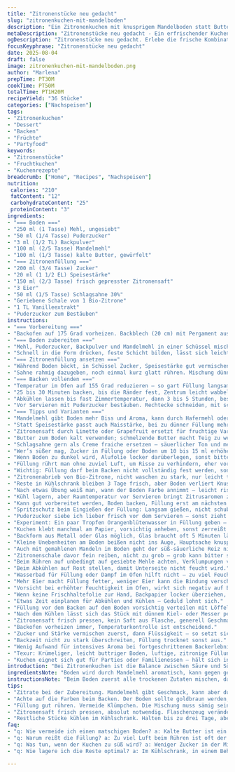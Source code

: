 ```yaml
---
title: "Zitronenstücke neu gedacht"
slug: "zitronenkuchen-mit-mandelboden"
description: "Ein Zitronenkuchen mit knusprigem Mandelboden statt Butterkruste und einer leichten Vanille-Note in der Füllung. Die Backzeit etwas variabel, mehr auf Farbe und Textur achten als Uhr. Eiskalte Creme sorgt für perfektes Backergebnis. Zitrusaromen und zarte Frische mit süßem Puderzucker-Topping. "
metaDescription: "Zitronenstücke neu gedacht - Ein erfrischender Kuchen mit knusprigem Mandelboden und leichter Vanille-Note. Perfekt für besondere Anlässe"
ogDescription: "Zitronenstücke neu gedacht. Erlebe die frische Kombination aus Mandelboden und zarter Zitronenfüllung. Unbedingt probieren!"
focusKeyphrase: "Zitronenstücke neu gedacht"
date: 2025-08-04
draft: false
image: zitronenkuchen-mit-mandelboden.png
author: "Marlena"
prepTime: PT30M
cookTime: PT50M
totalTime: PT1H20M
recipeYield: "36 Stücke"
categories: ["Nachspeisen"]
tags:
- "Zitronenkuchen"
- "Dessert"
- "Backen"
- "Früchte"
- "Partyfood"
keywords:
- "Zitronenstücke"
- "Fruchtkuchen"
- "Kuchenrezepte"
breadcrumb: ["Home", "Recipes", "Nachspeisen"]
nutrition: 
 calories: "210"
 fatContent: "12"
 carbohydrateContent: "25"
 proteinContent: "3"
ingredients:
- "=== Boden ==="
- "250 ml (1 Tasse) Mehl, ungesiebt"
- "50 ml (1/4 Tasse) Puderzucker"
- "3 ml (1/2 TL) Backpulver"
- "100 ml (2/5 Tasse) Mandelmehl"
- "100 ml (1/3 Tasse) kalte Butter, gewürfelt"
- "=== Zitronenfüllung ==="
- "200 ml (3/4 Tasse) Zucker"
- "20 ml (1 1/2 EL) Speisestärke"
- "150 ml (2/3 Tasse) frisch gepresster Zitronensaft"
- "3 Eier"
- "50 ml (1/5 Tasse) Schlagsahne 30%"
- "Geriebene Schale von 1 Bio-Zitrone"
- "1 TL Vanilleextrakt"
- "Puderzucker zum Bestäuben"
instructions:
- "=== Vorbereitung ==="
- "Backofen auf 175 Grad vorheizen. Backblech (20 cm) mit Pergament auslegen, Ränder lassen übrigstehen. Nicht einfetten – hilft bei knusprigem Boden."
- "=== Boden zubereiten ==="
- "Mehl, Puderzucker, Backpulver und Mandelmehl in einer Schüssel mischen. Kalte Butter hineinarbeiten, am besten mit Fingerspitzen oder Pastry Cutter, bis krümelig, fast sandig. Kein zu starkes Kneten, sonst wird’s zäh."
- "Schnell in die Form drücken, feste Schicht bilden, lässt sich leicht glatt streichen. Kurz anbacken – 25 bis 28 Minuten. Blick auf goldene Ränder richten – das ist der Punkt. Boden ist trocken aber nicht zu dunkel. Aus dem Ofen nehmen, Behutsam!"
- "=== Zitronenfüllung ansetzen ==="
- "Während Boden bäckt, in Schüssel Zucker, Speisestärke gut vermischen. Eier und Zitronensaft gründlich einrühren, bis keine Klümpchen mehr. Vanille und Zitronenschale dazu. Schluss mit dem Schneebesen, zu viel Luft lieber vermeiden."
- "Sahne rahmig dazugeben, noch einmal kurz glatt rühren. Mischung dünnflüssig, aber deutlich sämiger als Wasser."
- "=== Backen vollenden ==="
- "Temperatur im Ofen auf 155 Grad reduzieren – so gart Füllung langsam, keine Risse. Flüssigkeit vorsichtig auf heiße Kruste gießen, gleichmäßig verteilen."
- "25 bis 30 Minuten backen, bis die Ränder fest, Zentrum leicht wabbelig wirkt. Schütteln: Wenn Mitte minimal zittert, ist gutes Zeichen. Kein fester Kern wichtig."
- "Abkühlen lassen bis fast Zimmertemperatur, dann 3 bis 5 Stunden, besser über Nacht in Kühlschrank stellen. Stabilisiert Geschmack und Textur."
- "Vor Servieren mit Puderzucker bestäuben. Rechtecke schneiden, mit scharfem, warmem Messer, besser schneidet als du denkst."
- "=== Tipps und Varianten ==="
- "Mandelmehl gibt Boden mehr Biss und Aroma, kann durch Hafermehl oder gemahlene Haselnüsse ersetzt werden."
- "Statt Speisestärke passt auch Maisstärke, bei zu dünner Füllung mehr nehmen, bis Bindung stimmt."
- "Zitronensaft durch Limette oder Grapefruit ersetzt für fruchtige Variation."
- "Butter zum Boden kalt verwenden; schmelzende Butter macht Teig zu weich."
- "Schlagsahne gern als Creme fraiche ersetzen – säuerlicher Ton und mehr Bindung."
- "Wer’s süßer mag, Zucker in Füllung oder Boden um 10 bis 15 ml erhöhen."
- "Wenn Boden zu dunkel wird, Alufolie locker darüberlegen, sonst bitter."
- "Füllung rührt man ohne zuviel Luft, um Risse zu verhindern, eher vorsichtig mischen."
- "Wichtig: Füllung darf beim Backen nicht vollständig fest werden, sonst trocken."
- "Zitronenabrieb von Bio-Zitrone, nicht waschen zu stark, nur leicht trocknen, sonst bitter."
- "Reste in Kühlschrank bleiben 3 Tage frisch, aber Boden verliert Knusprigkeit – deshalb recht schnell genießen."
- "Nach etwas Übung weiß man, wann der Boden Farbe annimmt – leicht rissig, stumpf matt, dann herausnehmen."
- "Kühl lagern, aber Raumtemperatur vor Servieren bringt Zitrusaromen zur Geltung."
- "Kann gut vorbereitet werden, Boden backen, Füllung erst am nächsten Tag – frischer Geschmack bleibt."
- "Spritzschutz beim Eingießen der Füllung: Langsam gießen, nicht schubsen oder klatschen."
- "Puderzucker siebe ich lieber frisch vor dem Servieren – sonst zieht er Feuchtigkeit."
- "Experiment: Ein paar Tropfen Orangenblütenwasser in Füllung geben – subtile Blütennote."
- "Kuchen klebt manchmal am Papier, vorsichtig anheben, sonst zerreißt. Scharf schneiden, ohne viel Druck."
- "Backform aus Metall oder Glas möglich, Glas braucht oft 5 Minuten länger."
- "Kleine Unebenheiten am Boden beißen nicht ins Auge, Hauptsache knusprig."
- "Auch mit gemahlenen Mandeln im Boden geht der süß-säuerliche Reiz nicht verloren, eher intensiver."
- "Zitronenschale davor fein reiben, nicht zu grob – grob kann bitter sein."
- "Beim Rühren auf unbedingt auf gesiebte Mehle achten, Verklumpungen vermieden."
- "Beim Abkühlen auf Rost stellen, damit Unterseite nicht feucht wird."
- "Wasserbad für Füllung oder Dampf im Ofen hilft nicht – zu viel Feuchtigkeit macht Boden matschig."
- "Mehr Eier macht Füllung fetter, weniger Eier kann die Bindung verschlechtern."
- "Vorsicht bei erhöhter Feuchtigkeit im Ofen, wirkt sich negativ auf Boden aus."
- "Wenn keine Frischhaltefolie zur Hand, Backpapier locker überziehen, aber nicht luftdicht ummanteln."
- "Etwas Zeit einplanen für Abkühlen und Kühlen – Geduld lohnt sich."
- "Füllung vor dem Backen auf dem Boden vorsichtig verteilen mit Löffelrückseite oder Spatel."
- "Nach dem Kühlen lässt sich das Stück mit dünnem Kiel- oder Messer perfekt schneiden – sauber und ohne Verkleben."
- "Zitronensaft frisch pressen, kein Saft aus Flasche, generell Geschmack umfassend verändert."
- "Backofen vorheizen immer, Temperaturkontrolle ist entscheidend."
- "Zucker und Stärke vermischen zuerst, dann Flüssigkeit – so setzt sich nichts am Boden ab."
- "Backzeit nicht zu stark überschreiten, Füllung trocknet sonst aus."
- "Wenig Aufwand für intensives Aroma bei fortgeschrittenem Backerlebnis."
- "Texur: Krümeliger, leicht buttriger Boden, luftige, zitronige Füllung mit cremiger Note."
- "Kuchen eignet sich gut für Parties oder Familienessen – hält sich in Einzelportionen gut."
introduction: "Bei Zitronenkuchen ist die Balance zwischen Säure und Süße kein Zufall. Ich habe oft experimentiert. Mandelmehl im Boden verleiht nicht nur Biss, sondern auch Aroma, das Butter allein nicht schafft. Statt klassisch einfach Zucker im Boden kommt Puderzucker – feiner, und weniger Körnigkeit. Die Füllung mische ich bewusst mit Speisestärke statt Weizenmehl; bindet besser und ist transparenter. Vanille bringt unerwartete Tiefe, nicht süß, sondern würzig. Die Temperatur nehme ich runter in der zweiten Phase, sonst reißt Füllung. Wichtig: die Füllung darf nicht komplett fest sein, sie muss noch leicht wackeln, wenn man sie aus dem Ofen nimmt. Nach dem Abkühlen merkt man, ob die Textur stimmt. Puderzucker ist nicht nur Deko, er schützt die Oberfläche auch vor schneller Austrocknung. Kleine Details, große Wirkung. Zitronenstücke, wie ich sie mache, sind dagegen leicht, frisch und mit Biss. Gut für Vorrat, aber nicht unendlich. Richtig gelagert einige Tage haltbar. Ein Kuchen, der Aufmerksamkeit fordert, und es verdient."
ingredientsNote: "Boden wird durch Mandelmehl aromatisch, kann gegen gemahlene Haselnüsse oder Hafermehl ersetzt werden, wenn Allergien bestehen oder andere Nuancen gewünscht. Kalte Butter unbedingt verwenden, sonst matscht Teig, nicht kneten, nur krümelig zusammenfügen. Puderzucker macht Teig geschmeidiger als normaler Zucker. Füllung bindet mit Speisestärke besser als Mehl, gibt keine Mehlklumpen, sorgt für klare, glatte Textur. Schlagsahne kann durch Crème fraîche ersetzt werden – gibt etwas Säure und festigt auch. Zitronenschale frisch, nicht chemisch oder gewachst, da sonst bitter oder unangenehm. Vanilleextrakt nur einen Teelöffel – nicht übertreiben, sonst zu dominant. Wichtig: Zitronensaft frisch pressen, Flaschen-Zitronensaft hat nicht die gleiche Frische und verändert Geschmack. Trotz exakter Mengen beim Backen auf Krümeligkeit und Textur achten, je nach Mehltyp leicht anpassen. Puderzucker zum Bestäuben frisch sieben, sonst zieht er Feuchtigkeit und klebt. "
instructionsNote: "Beim Boden zuerst alle trockenen Zutaten mischen, dann Butter kalt und schnell einarbeiten, nicht zu lange kneten – sonst wird der Boden hart. Direkt in Form drücken, gleichmäßig. Backzeit nicht nur auf Uhr achten, man sieht an den Rändern, wann goldgelb, leicht knusprig. Füllung schnell, aber behutsam rühren, bis keine Klümpchen, nicht zu stark schlagen – zu viel Luft bringt Risse. Temperatur runterstellen vor dem Backen der Füllung, langsames Backen schont Textur. Füllung ist fertig, wenn Rand fest, Mitte aber noch leicht wabbelig, nicht komplett fest. Nach dem Backen erst Raumtemperatur, dann Kälte, so festigt sich ohne Trocknung. Beim Schneiden scharfes Messer, warm spülen um nicht zu reißen. Lieber auf Puderzucker kurz vor dem Servieren warten, er zieht sonst Feuchtigkeit. Kuchengitter zum Abkühlen verwenden, damit Boden nicht durchzieht und zäh wird. Feuchtigkeit des Ofens beachten, manchmal Alufolie bei Bodenüberbräunung."
tips:
- "Zitrate bei der Zubereitung. Mandelmehl gibt Geschmack, kann aber durch Hafermehl oder Haselnüsse ersetzt werden. Schmeckt anders, aber gut. Kalte Butter ist entscheidend. Sie verbessert die Krümelstruktur."
- "Achte auf die Farben beim Backen. Der Boden sollte goldbraun werden, dabei nicht zu dunkel. Du erkennst das am Rand. Cooler Trick: Schütteln der Form gibt dir Feedback. Minimal wackelig ist perfekt."
- "Füllung gut rühren. Vermeide Klümpchen. Die Mischung muss sämig sein. Bei zu viel Luft gibt es Risse. Stelle die Temperatur später runter. Langsame Hitze bewahrt die Textur. Wagt den Blick in den Ofen."
- "Zitronensaft frisch pressen, absolut notwendig. Flaschenzeug verändert den Geschmack. Zitronenschale ebenfalls frisch verwenden, nicht gewachst. Bitterkeit vermeiden. Puderzucker erst kurz vor dem Servieren."
- "Restliche Stücke kühlen im Kühlschrank. Halten bis zu drei Tage, aber der Boden wird weich. Genießen möglichst frisch. Suche einen Platz mit wenig Feuchtigkeit, das hilft."
faq:
- "q: Wie vermeide ich einen matschigen Boden? a: Kalte Butter ist ein Muss. Minimale Knetzeit einhalten. Achte auf eine krümelige Struktur. Perfekte Backtemperatur ist entscheidend für die Kruste."
- "q: Warum reißt die Füllung? a: Zu viel Luft beim Rühren ist oft der Grund. Runtemperatur reduzieren nach dem Backen ist wichtig. Wähle den richtigen Zeitpunkt zum Herausnehmen aus dem Ofen."
- "q: Was tun, wenn der Kuchen zu süß wird? a: Weniger Zucker in der Mischung einfach verwenden. Ein Spritzer Zitronensaft kann helfen, den Geschmack zu balancieren. Alternativ mehr Säure in der Füllung proben."
- "q: Wie lagere ich die Reste optimal? a: Im Kühlschrank, in einem Behälter. Backpapier lösen sich festsitzende Stellen vom Kuchen. Länger liegende Stücke verlieren die Knusprigkeit, darum schnell verzehren."

---
```

